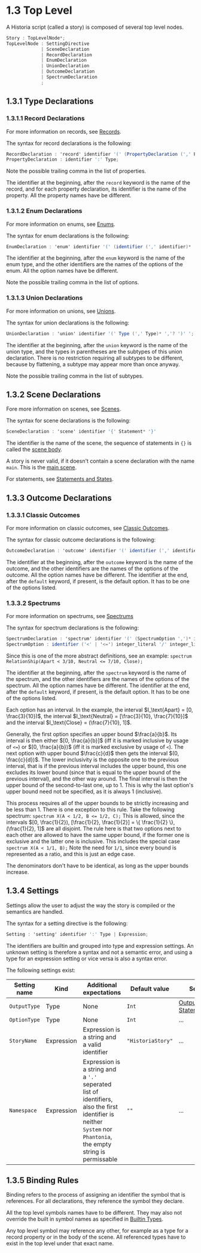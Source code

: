 # 1.3 Top Level
A Historia script (called a story) is composed of several top level nodes.

```cs
Story : TopLevelNode*;
TopLevelNode : SettingDirective
             | SceneDeclaration
             | RecordDeclaration
             | EnumDeclaration
             | UnionDeclaration
             | OutcomeDeclaration
             | SpectrumDeclaration
             ;
```

## 1.3.1 Type Declarations
### 1.3.1.1 Record Declarations
For more information on records, see [Records](01_02_Symbols.md#1212-records).

The syntax for record declarations is the following:

```cs
RecordDeclaration : 'record' identifier '(' (PropertyDeclaration (',' PropertyDeclaration)* ','?)? ')' ';';
PropertyDeclaration : identifier ':' Type;
```

Note the possible trailing comma in the list of properties.

The identifier at the beginning, after the `record` keyword is the name of the record, and for each property declaration, its identifier is the name of the property. All the property names have be different.

### 1.3.1.2 Enum Declarations
For more information on enums, see [Enums](01_02_Symbols.md#1213-enums).

The syntax for enum declarations is the following:

```cs
EnumDeclaration : 'enum' identifier '(' (identifier (',' identifier)* ','?)? ')' ';';
```

The identifier at the beginning, after the `enum` keyword is the name of the enum type, and the other identifiers are the names of the options of the enum. All the option names have be different.

Note the possible trailing comma in the list of options.

### 1.3.1.3 Union Declarations
For more information on unions, see [Unions](01_02_Symbols.md#1214-unions).

The syntax for union declarations is the following:

```cs
UnionDeclaration : 'union' identifier '(' Type (',' Type)* ','? ')' ';';
```

The identifier at the beginning, after the `union` keyword is the name of the union type, and the types in parentheses are the subtypes of this union declaration. There is no restriction requiring all subtypes to be different, because by flattening, a subtype may appear more than once anyway.

Note the possible trailing comma in the list of subtypes.

## 1.3.2 Scene Declarations
Fore more information on scenes, see [Scenes](01_02_Symbols.md#122-scene-symbols).

The syntax for scene declarations is the following:

```cs
SceneDeclaration : 'scene' identifier '{' Statement* '}'
```

The identifier is the name of the scene, the sequence of statements in `{}` is called the <u>scene body</u>.

A story is never valid, if it doesn't contain a scene declaration with the name `main`. This is the <u>main scene</u>.

For statements, see [Statements and States](01_04_StatementsAndStates.md).

## 1.3.3 Outcome Declarations

### 1.3.3.1 Classic Outcomes
For more information on classic outcomes, see [Classic Outcomes](01_02_Symbols.md#1231-classic-outcomes).

The syntax for classic outcome declarations is the following:

```cs
OutcomeDeclaration : 'outcome' identifier '(' identifier (',' identifier)* ','? ')' ('default' identifier)? ';';
```

The identifier at the beginning, after the `outcome` keyword is the name of the outcome, and the other identifiers are the names of the options of the outcome. All the option names have be different. The identifier at the end, after the `default` keyword, if present, is the default option. It has to be one of the options listed.

### 1.3.3.2 Spectrums
For more information on spectrums, see [Spectrums](01_02_Symbols.md#1232-spectrums)

The syntax for spectrum declarations is the following:

```cs
SpectrumDeclaration : 'spectrum' identifier '(' (SpectrumOption ',')* identifier ','? ')' ('default' identifier)? ';';
SpectrumOption : identifier ('<' | '<=') integer_literal '/' integer_literal;
```

Since this is one of the more abstract definitions, see an example: `spectrum RelationShip(Apart < 3/10, Neutral <= 7/10, Close);`

The identifier at the beginning, after the `spectrum` keyword is the name of the spectrum, and the other identifiers are the names of the options of the spectrum. All the option names have be different. The identifier at the end, after the `default` keyword, if present, is the default option. It has to be one of the options listed.

Each option has an interval. In the example, the interval $I_\text{Apart} = [0, \frac{3}{10})$, the interval $I_\text{Neutral} = [\frac{3}{10}, \frac{7}{10}]$ and the interval $I_\text{Close} = (\frac{7}{10}, 1]$.

Generally, the first option specifies an upper bound $\frac{a}{b}$. Its interval is then either $[0, \frac{a}{b}]$ (iff it is marked inclusive by usage of `<=`) or $[0, \frac{a}{b})$ (iff it is marked exclusive by usage of `<`). The next option with upper bound $\frac{c}{d}$ then gets the interval $(0, \frac{c}{d})$. The lower inclusivity is the opposite one to the previous interval, that is if the previous interval includes the upper bound, this one excludes its lower bound (since that is equal to the upper bound of the previous interval), and the other way around. The final interval is then the upper bound of the second-to-last one, up to $1$. This is why the last option's upper bound need not be specified, as it is always $1$ (inclusive).

This process requires all of the upper bounds to be strictly increasing and be less than 1. There is one exception to this rule. Take the following spectrum: `spectrum X(A < 1/2, B <= 1/2, C);` This is allowed, since the intervals $[0, \frac{1}{2}), [\frac{1}{2}, \frac{1}{2}] = \{ \frac{1}{2} \}, (\frac{1}{2}, 1]$ are all disjoint. The rule here is that two options next to each other are allowed to have the same upper bound, if the former one is exclusive and the latter one is inclusive. This includes the special case `spectrum X(A < 1/1, B);` Note the need for `1/1`, since every bound is represented as a ratio, and this is just an edge case.

The denominators don't have to be identical, as long as the upper bounds increase.

## 1.3.4 Settings
Settings allow the user to adjust the way the story is compiled or the semantics are handled.

The syntax for a setting directive is the following:

```cs
Setting : 'setting' identifier ':' Type | Expression;
```

The identifiers are builtin and grouped into type and expression settings. An unknown setting is therefore a syntax and not a semantic error, and using a type for an expression setting or vice versa is also a syntax error.

The following settings exist:

| Setting name | Kind | Additional expectations | Default value | See |
|-|-|-|-|-|
| `OutputType` | Type | None | `Int` | [Output Statements](01_04_StatementsAndStates.md#142-output-statements) |
| `OptionType` | Type | None | `Int` | ... |
| `StoryName` | Expression | Expression is a string and a valid identifier | `"HistoriaStory"` | ... |
| `Namespace` | Expression | Expression is a string and a `'.'` seperated list of identifiers, also the first identifier is neither `System` nor `Phantonia`, the empty string is permissable | `""` | ... |

## 1.3.5 Binding Rules
Binding refers to the process of assigning an identifier the symbol that is references. For all declarations, they reference the symbol they declare.

All the top level symbols names have to be different. They may also not override the built in symbol names as specified in [Builtin Types](01_02_Symbols.md#1211-builtin-types).

Any top level symbol may reference any other, for example as a type for a record property or in the body of the scene. All referenced types have to exist in the top level under that exact name.
